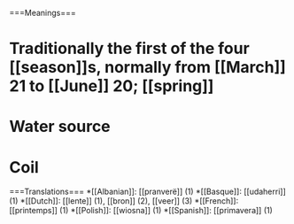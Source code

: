 ===Meanings===
# Traditionally the first of the four [[season]]s, normally from [[March]] 21 to [[June]] 20; [[spring]]
# Water source
# Coil


===Translations===
*[[Albanian]]: [[pranverë]] (1)
*[[Basque]]: [[udaherri]] (1)
*[[Dutch]]: [[lente]] (1), [[bron]] (2), [[veer]] (3)
*[[French]]: [[printemps]] (1)
*[[Polish]]: [[wiosna]] (1)
*[[Spanish]]: [[primavera]] (1)